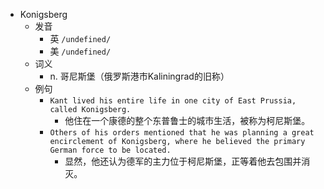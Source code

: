 - Konigsberg
  - 发音
    - 英 `/undefined/`
    - 美 `/undefined/`
  - 词义
    - n. 哥尼斯堡（俄罗斯港市Kaliningrad的旧称）
  - 例句
    - `Kant lived his entire life in one city of East Prussia, called Konigsberg.`
      - 他住在一个康德的整个东普鲁士的城市生活，被称为柯尼斯堡。
    - `Others of his orders mentioned that he was planning a great encirclement of Konigsberg, where he believed the primary German force to be located.`
      - 显然，他还认为德军的主力位于柯尼斯堡，正等着他去包围并消灭。

